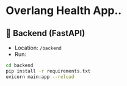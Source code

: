 # Overlang Health App..

## 🧠 Backend (FastAPI)
- Location: `/backend`
- Run: 
```bash
cd backend
pip install -r requirements.txt
uvicorn main:app --reload

